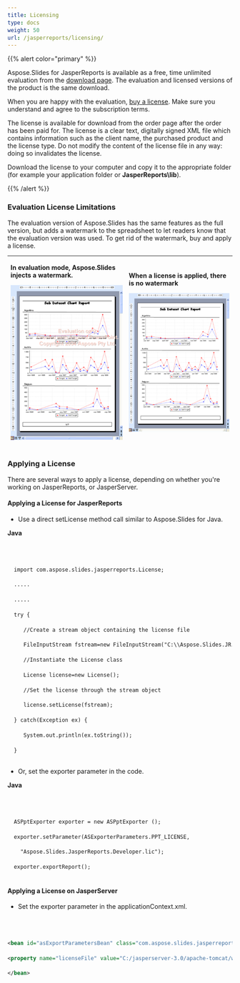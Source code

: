 ```yaml
---
title: Licensing
type: docs
weight: 50
url: /jasperreports/licensing/
---
```


{{% alert color="primary" %}} 

Aspose.Slides for JasperReports is available as a free, time unlimited evaluation from the [download page](https://downloads.aspose.com/slides/jasperreport). The evaluation and licensed versions of the product is the same download.

When you are happy with the evaluation, [buy a license](https://purchase.aspose.com/default.aspx). Make sure you understand and agree to the subscription terms.

The license is available for download from the order page after the order has been paid for. The license is a clear text, digitally signed XML file which contains information such as the client name, the purchased product and the license type. Do not modify the content of the license file in any way: doing so invalidates the license.

Download the license to your computer and copy it to the appropriate folder (for example your application folder or **JasperReports\lib**).

{{% /alert %}} 
### **Evaluation License Limitations**
The evaluation version of Aspose.Slides has the same features as the full version, but adds a watermark to the spreadsheet to let readers know that the evaluation version was used. To get rid of the watermark, buy and apply a license.

|<p>**In evaluation mode, Aspose.Slides injects a watermark.** </p><p>![todo:image_alt_text](licensing_1.png)</p>|<p>**When a license is applied, there is no watermark** </p><p>![todo:image_alt_text](licensing_2.png)</p>|
| :- | :- |
### **Applying a License**
There are several ways to apply a license, depending on whether you're working on JasperReports, or JasperServer.
#### **Applying a License for JasperReports**
- Use a direct setLicense method call similar to Aspose.Slides for Java.

**Java**

``` xml



  import com.aspose.slides.jasperreports.License;

  .....

  ..... 

  try {

     //Create a stream object containing the license file

     FileInputStream fstream=new FileInputStream("C:\\Aspose.Slides.JR.lic");

     //Instantiate the License class

     License license=new License();

     //Set the license through the stream object

     license.setLicense(fstream);

  } catch(Exception ex) {

     System.out.println(ex.toString());

  }



```

- Or, set the exporter parameter in the code.

**Java**

``` xml



  ASPptExporter exporter = new ASPptExporter (); 

  exporter.setParameter(ASExporterParameters.PPT_LICENSE,

    "Aspose.Slides.JasperReports.Developer.lic");

  exporter.exportReport();



```
#### **Applying a License on JasperServer**
- Set the exporter parameter in the applicationContext.xml.

``` xml



<bean id="asExportParametersBean" class="com.aspose.slides.jasperreports.ASExportParametersBean">

<property name="licenseFile" value="C:/jasperserver-3.0/apache-tomcat/webapps/jasperserver/WEB-INF/Aspose.Slides.JasperReports.Developer.lic"/>

</bean>

```
